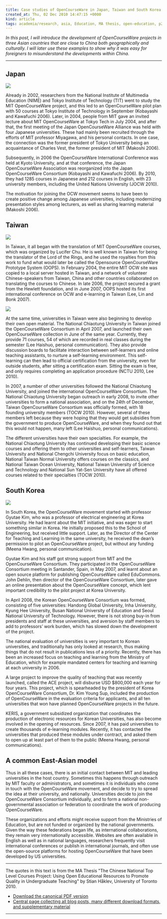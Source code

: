 ```yaml
---
title: Case studies of OpenCourseWare in Japan, Taiwan and South Korea
created_at: Thu, 02 Dec 2010 14:47:15 +0000
kind: article
tags: academia/research, asia, Education, MA thesis, open-education, p2pU, plenk2010
---
```


*In this post, I will introduce the development of OpenCourseWare
projects in three Asian countries that are close to China both
geographically and culturally. I will later use these examples to show
why it was easy for foreigners to misunderstand the developments within
China.*

---

## Japan

[![](http://reganmian.net/blog/wp-content/uploads/2010/11/Screen-shot-2010-11-30-at-12.51.08-AM.png)](http://reganmian.net/blog/wp-content/uploads/2010/11/Screen-shot-2010-11-30-at-12.51.08-AM.png)

Already in 2002, researchers from the National Institute of Multimedia
Education (NIME) and Tokyo Institute of Technology (TIT) went to study
the MIT OpenCourseWare project, and this led to an OpenCourseWare pilot
plan with 50 courses at Tokyo Institute of Technology in September
(Kobayashi and Kawafuchi 2006). Later, in 2004, people from MIT gave an
invited lecture about MIT OpenCourseWare at Tokyo Tech in July 2004, and
after that, the first meeting of the Japan OpenCourseWare Alliance was
held with four Japanese universities. These had mainly been recruited
through the efforts of MIT professor Miyagawa, and his personal
contacts. In one case, the connection was the former president of Tokyo
University being an acquaintance of Charles Vest, the former president
of MIT (Makoshi 2006).

Subsequently, in 2006 the OpenCourseWare International Conference was
held at Kyoto University, and at that conference, the Japan
OpenCourseWare Association was reorganized into the Japan OpenCourseWare
Consortium (Kobayashi and Kawafuchi 2006). By 2010, they had 1285
courses in Japanese and 212 courses in English, with 23 university
members, including the United Nations University (JOCW 2010).

The motivation for joining the OCW movement seems to have been to create
positive change among Japanese universities, including modernizing
presentation styles among lecturers, as well as sharing learning
material (Makoshi 2006).

## Taiwan

[![](http://reganmian.net/blog/wp-content/uploads/2010/11/Screen-shot-2010-11-30-at-12.52.33-AM.png)](http://reganmian.net/blog/wp-content/uploads/2010/11/Screen-shot-2010-11-30-at-12.52.33-AM.png)

In Taiwan, it all began with the translation of MIT OpenCourseWare
courses, which was organized by Lucifer Chu. He is well known in Taiwan
for being the translator of the Lord of the Rings, and he used the
royalties from this work to fund what would later be called the
Opensource OpenCourseWare Prototype System (OOPS). In February 2004, the
entire MIT OCW site was copied to a local server hosted in Taiwan, and a
network of volunteer Chinese-speakers from Taiwan, China and other
countries collaborated on translating the courses to Chinese. In late
2006, the project secured a grant from the Hewlett foundation, and in
June 2007, OOPS hosted its first international conference on OCW and
e-learning in Taiwan (Lee, Lin and Bonk 2007).

[![](http://reganmian.net/blog/wp-content/uploads/2010/11/Screen-shot-2010-11-30-at-12.51.33-AM.png)](http://reganmian.net/blog/wp-content/uploads/2010/11/Screen-shot-2010-11-30-at-12.51.33-AM.png)

At the same time, universities in Taiwan were also beginning to develop
their own open material. The National Chiaotung University in Taiwan
joined the OpenCourseWare Consortium in April 2007, and launched their
own OpenCourseWare collection in June of the same year. Currently, they
provide 71 courses, 54 of which are recorded in real classes during the
semester (Lee Haishuo, personal communication). They also provide
discussion boards to facilitate interaction between self-learners and
online teaching assistants, to nurture a self-learning environment. This
self-learning can then lead to official certification from the
university, even for outside students, after sitting a certification
exam. Sitting the exam is free, and only requires completing an
application procedure (NCTU 2010, Lee 2010).

In 2007, a number of other universities followed the National Chiaotung
University, and joined the international OpenCourseWare Consortium. The
National Chiaotung University began outreach in early 2008, to invite
other universities to form a national association, and on the 24th of
December, Taiwan OpenCourseWare Consortium was officially formed, with
18 founding university members (TOCW 2010). However, several of these
members left because they were hoping that they would get subsidies from
the government to produce OpenCourseWare, and when they found out that
this would not happen, many left (Lee Haishuo, personal communications).

The different universities have their own specialties. For example, the
National Chiaotung University has continued developing their basic
science courses and offering them to other universities and
self-learners, Taiwan University and National Chengchi University focus
on basic education, National Taiwan Normal University offers courses on
the classics, and National Taiwan Ocean University, National Taiwan
University of Science and Technology and National Sun Yat-Sen University
have all offered courses related to their specialties (TOCW 2010).

## South Korea

[![](http://reganmian.net/blog/wp-content/uploads/2010/11/Screen-shot-2010-11-30-at-12.52.07-AM.png)](http://reganmian.net/blog/wp-content/uploads/2010/11/Screen-shot-2010-11-30-at-12.52.07-AM.png)

In South Korea, the OpenCourseWare movement started with professor
Gyutae Kim, who was a professor of electrical engineering at Korea
University. He had learnt about the MIT initiative, and was eager to
start something similar in Korea. He initially proposed this to the
School of Engineering, but received little support. Later, as the
Director of the Center for Teaching and Learning in the same university,
he received the dean’s permission to pilot an OpenCourseWare project,
but without any funding (Meena Hwang, personal communication).

Gyutae Kim and his staff got strong support from MIT and the
OpenCourseWare Consortium. They participated in the OpenCourseWare
Consortium meeting in Santander, Spain, in May 2007, and learnt about an
open source platform for publishing OpenCourseWare called EduCommons.
John Dehlin, then director of the OpenCourseWare Consortium, later gave
an online presentation about the OpenCourseWare concept, which lent
important credibility to the pilot project at Korea University.

In April 2008, the Korean OpenCourseWare Consortium was formed,
consisting of five universities: Handong Global University, Inha
University, Kyung Hee University, Busan National University of Education
and Seoul National University of Technology. However, there is not
strong buy-in from presidents and staff at these universities, and
aversion by staff members to add to professors’ work burden, which has
slowed down the development of the project.

The national evaluation of universities is very important to Korean
universities, and traditionally has only looked at research, thus making
things that do not result in publications less of a priority. Recently,
there has been an increased focus on teaching and learning from the
Ministry of Education, which for example mandated centers for teaching
and learning at each university in 2006.

A large project to improve the quality of teaching that was recently
launched, called the ACE project, will disburse USD \$800,000 each year
for four years. This project, which is spearheaded by the president of
Korea OpenCourseWare Consortium, Dr. Kim Young Sup, included the
production of OpenCourseWare in the evaluation criteria for applicants,
and all ten universities that won have planned OpenCourseWare projects
in the future.

KERIS, a government subsidized organization that coordinates the
production of electronic resources for Korean Universities, has also
become involved in the opening of resources. Since 2007, it has paid
universities to create thousands of e-learning modules. Recently, it has
contacted the universities that produced these modules under contract,
and asked them to open up at least part of them to the public (Meena
Hwang, personal communications).

## A common East-Asian model

Thus in all these cases, there is an initial contact between MIT and
leading universities in the host country. Sometimes this happens through
outreach by MIT faculty or administrators, and sometimes it is
individuals who come in touch with the OpenCourseWare movement, and
decide to try to spread the idea at their university, and nationally.
Universities decide to join the OpenCourseWare Consortium individually,
and to form a national non-governmental association or federation to
coordinate the work of producing OpenCourseWare.

These organizations and efforts might receive support from the
Ministries of Education, but are not funded or organized by the national
governments. Given the way these federations began life, as
international collaborations, they remain very internationally
accessible. Websites are often available in English as well as in
national languages, researchers frequently visit international
conferences or publish in international journals, and often use the
open-source platforms for hosting OpenCourseWare that have been
developed by US universities.

---

The quotes in this text is from the MA Thesis "The Chinese National Top
Level Courses Project: Using Open Educational Resources to Promote
Quality in Undergraduate Teaching" by Stian Håklev, University of
Toronto 2010.

- [Download the canonical PDF
  version](http://reganmian.net/top-level-courses/Haklev_Stian_201009_MA_thesis.pdf)
- [Central page collecting all blog posts, many different download
  formats, and supplementary
  material](http://reganmian.net/top-level-courses)

---